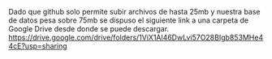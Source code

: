 Dado que github solo permite subir archivos de hasta 25mb y nuestra base de datos pesa sobre 75mb se dispuso el siguiente link a una carpeta de Google Drive desde donde se puede descargar. 
https://drive.google.com/drive/folders/1ViX1Al46DwLvi57O28BIgb853MHe44cE?usp=sharing

